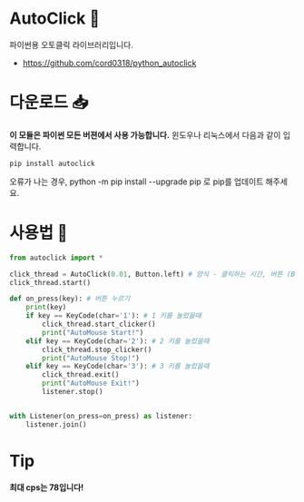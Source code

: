 # AutoClick 📱
파이썬용 오토클릭 라이브러리입니다.

- https://github.com/cord0318/python_autoclick

# 다운로드 📥
**이 모듈은 파이썬 모든 버젼에서 사용 가능합니다.**
윈도우나 리눅스에서 다음과 같이 입력합니다.
```
pip install autoclick
```
오류가 나는 경우, python -m pip install --upgrade pip 로 pip를 업데이트 해주세요.

# 사용법 🤖
```python
from autoclick import *

click_thread = AutoClick(0.01, Button.left) # 양식 - 클릭하는 시간, 버튼 (Button.left | Button.right)
click_thread.start()

def on_press(key): # 버튼 누르기
    print(key)
    if key == KeyCode(char='1'): # 1 키를 눌렀을때
        click_thread.start_clicker()
        print("AutoMouse Start!")
    elif key == KeyCode(char='2'): # 2 키를 눌렀을때
        click_thread.stop_clicker()
        print("AutoMouse Stop!")
    elif key == KeyCode(char='3'): # 3 키를 눌렀을때
        click_thread.exit()
        print("AutoMouse Exit!")
        listener.stop()


with Listener(on_press=on_press) as listener:
    listener.join()
```

# Tip
**최대 cps는 78입니다!**
